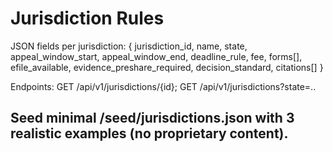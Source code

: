 # Jurisdiction Rules

JSON fields per jurisdiction:
{ jurisdiction_id, name, state, appeal_window_start, appeal_window_end, deadline_rule, fee, forms[], efile_available, evidence_preshare_required, decision_standard, citations[] }

Endpoints: GET /api/v1/jurisdictions/{id}; GET /api/v1/jurisdictions?state=..

## Seed minimal /seed/jurisdictions.json with 3 realistic examples (no proprietary content).